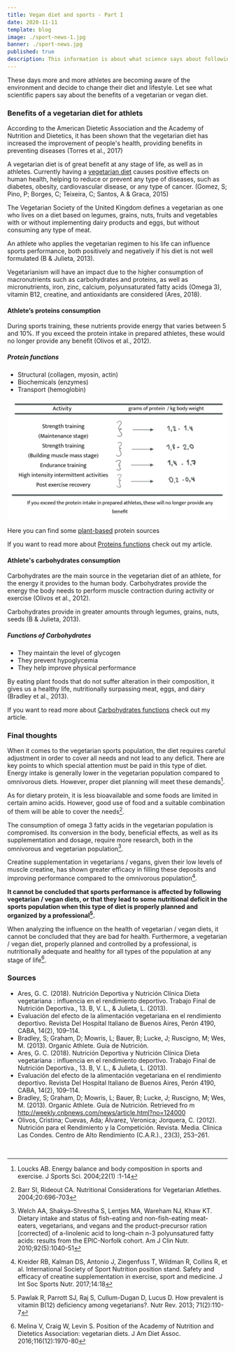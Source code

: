 ```yaml
---
title: Vegan diet and sports - Part I
date: 2020-11-11
template: blog
image: ./sport-news-1.jpg
banner: ./sport-news.jpg
published: true
description: This information is about what science says about following a vegetarian/vegan diet when being an amateur athlete or professional athlete.
---
```


These days more and more athletes are becoming aware of the environment and decide to change their diet and lifestyle. Let see what scientific papers say about the benefits of a vegetarian or vegan diet.

### Benefits of a vegetarian diet for athlets

According to the American Dietetic Association and the Academy of Nutrition and Dietetics, it has been shown that the vegetarian diet has increased the improvement of people's health, providing benefits in preventing diseases (Torres et al., 2017)

A vegetarian diet is of great benefit at any stage of life, as well as in athletes. Currently having a <a href="https://rociojalifi.com/blog/science-plant-based/" target="_blank" rel="noopener noreferrer">vegetarian diet</a> causes positive effects on human health, helping to reduce or prevent any type of diseases, such as diabetes, obesity, cardiovascular disease, or any type of cancer. (Gomez, S; Pino, P; Borges, C; Teixeira, C; Santos, A & Graca, 2015)

The Vegetarian Society of the United Kingdom defines a vegetarian as one who lives on a diet based on legumes, grains, nuts, fruits and vegetables with or without implementing dairy products and eggs, but without consuming any type of meat.

An athlete who applies the vegetarian regimen to his life can influence sports performance, both positively and negatively if his diet is not well formulated (B & Julieta, 2013).

Vegetarianism will have an impact due to the higher consumption of macronutrients such as carbohydrates and proteins, as well as micronutrients, iron, zinc, calcium, polyunsaturated fatty acids (Omega 3), vitamin B12, creatine, and antioxidants are considered (Ares, 2018).

#### Athlete’s proteins consumption

During sports training, these nutrients provide energy that varies between 5 and 10%. If you exceed the protein intake in prepared athletes, these would no longer provide any benefit (Olivos et al., 2012).

##### Protein functions

- Structural (collagen, myosin, actin)
- Biochemicals (enzymes)
- Transport (hemoglobin)

![home](./protein-amount.jpg)

Here you can find some <a href="https://rociojalifi.com/blog/science-plant-based/" target="_blank" rel="noopener noreferrer">plant-based</a> protein sources

If you want to read more about <a href="https://rociojalifi.com/blog/proteins/" target="_blank" rel="noopener noreferrer">Proteins functions</a> check out my article.

#### Athlete's carbohydrates consumption

Carbohydrates are the main source in the vegetarian diet of an athlete, for the energy it provides to the human body. Carbohydrates provide the energy the body needs to perform muscle contraction during activity or exercise (Olivos et al., 2012).

Carbohydrates provide in greater amounts through legumes, grains, nuts, seeds (B & Julieta, 2013).

##### Functions of Carbohydrates

- They maintain the level of glycogen
- They prevent hypoglycemia
- They help improve physical performance

By eating plant foods that do not suffer alteration in their composition, it gives us a healthy life, nutritionally surpassing meat, eggs, and dairy (Bradley et al., 2013).

If you want to read more about <a href="https://rociojalifi.com/blog/carbohydrates/" target="_blank" rel="noopener noreferrer">Carbohydrates functions</a> check out my article.

### Final thoughts

When it comes to the vegetarian sports population, the diet requires careful adjustment in order to cover all needs and not lead to any deficit. There are key points to which special attention must be paid in this type of diet. Energy intake is generally lower in the vegetarian population compared to omnivorous diets. However, proper diet planning will meet these demands[^2].

As for dietary protein, it is less bioavailable and some foods are limited in certain amino acids. However, good use of food and a suitable combination of them will be able to cover the needs[^3].

The consumption of omega 3 fatty acids in the vegetarian population is compromised. Its conversion in the body, beneficial effects, as well as its supplementation and dosage, require more research, both in the omnivorous and vegetarian population[^4].

Creatine supplementation in vegetarians / vegans, given their low levels of muscle creatine, has shown greater efficacy in filling these deposits and improving performance compared to the omnivorous population[^5].

**It cannot be concluded that sports performance is affected by following vegetarian / vegan diets, or that they lead to some nutritional deficit in the sports population when this type of diet is properly planned and organized by a professional[^6].**

When analyzing the influence on the health of vegetarian / vegan diets, it cannot be concluded that they are bad for health. Furthermore, a vegetarian / vegan diet, properly planned and controlled by a professional, is nutritionally adequate and healthy for all types of the population at any stage of life[^1].

### Sources

- Ares, G. C. (2018). Nutrición Deportiva y Nutrición Clínica Dieta vegetariana : influencia en el rendimiento deportivo. Trabajo Final de Nutrición Deportiva., 13. B, V. L., & Julieta, L. (2013).
- Evaluación del efecto de la alimentación vegetariana en el rendimiento deportivo. Revista Del Hospital Italiano de Buenos Aires, Perón 4190, CABA, 14(2), 109–114.
- Bradley, S; Graham, D; Mowris, L; Bauer, B; Lucke, J; Ruscigno, M; Wes, M. (2013). Organic Athlete. Guía de Nutrición.
- Ares, G. C. (2018). Nutrición Deportiva y Nutrición Clínica Dieta vegetariana : influencia en el rendimiento deportivo. Trabajo Final de Nutrición Deportiva., 13. B, V. L., & Julieta, L. (2013).
- Evaluación del efecto de la alimentación vegetariana en el rendimiento deportivo. Revista Del Hospital Italiano de Buenos Aires, Perón 4190, CABA, 14(2), 109–114.
- Bradley, S; Graham, D; Mowris, L; Bauer, B; Lucke, J; Ruscigno, M; Wes, M. (2013). Organic Athlete. Guía de Nutrición. Retrieved fro m http://weekly.cnbnews.com/news/article.html?no=124000
- Olivos, Cristina; Cuevas, Ada; Álvarez, Veronica; Jorquera, C. (2012). Nutrición para el Rendimiento y la Competición. Revista. Media. Clinica Las Condes. Centro de Alto Rendimiento (C.A.R.)., 23(3), 253–261.

<br />

[^2]: Loucks AB. Energy balance and body composition in sports and exercise. J Sports Sci. 2004;22(1) :1-14
[^3]: Barr SI, Rideout CA. Nutritional Considerations for Vegetarian Atlethes. 2004;20:696-703
[^4]: Welch AA, Shakya-Shrestha S, Lentjes MA, Wareham NJ, Khaw KT. Dietary intake and status of fish-eating and non-fish-eating meat-eaters, vegetarians, and vegans and the product-precursor ration [corrected] of a-linolenic acid to long-chain n-3 polyunsatured fatty acids: results from the EPIC-Norfolk cohort. Am J Clin Nutr. 2010;92(5):1040-51
[^5]: Kreider RB, Kalman DS, Antonio J, Ziegenfuss T, Wildman R, Collins R, et al. International Society of Sport Nutrition position stand. Safety and efficacy of creatine supplementation in exercise, sport and medicine. J Int Soc Sports Nutr. 2017;14:18
[^6]: Pawlak R, Parrott SJ, Raj S, Cullum-Dugan D, Lucus D. How prevalent is vitamin B(12) deficiency among vegetarians?. Nutr Rev. 2013; 71(2):110-7
[^1]: Melina V, Craig W, Levin S. Position of the Academy of Nutrition and Dietetics Association: vegetarian diets. J Am Diet Assoc. 2016;116(12):1970-80
